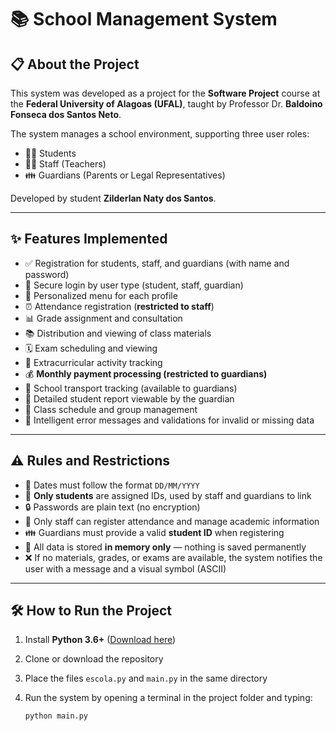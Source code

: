 # 📚 School Management System

## 📋 About the Project

This system was developed as a project for the **Software Project** course at the **Federal University of Alagoas (UFAL)**, taught by Professor Dr. **Baldoino Fonseca dos Santos Neto**.

The system manages a school environment, supporting three user roles:

- 👨‍🎓 Students  
- 👨‍🏫 Staff (Teachers)  
- 👪 Guardians (Parents or Legal Representatives)

Developed by student **Zilderlan Naty dos Santos**.

---

## ✨ Features Implemented

- ✅ Registration for students, staff, and guardians (with name and password)  
- 🔐 Secure login by user type (student, staff, guardian)  
- 📝 Personalized menu for each profile  
- ⏰ Attendance registration (**restricted to staff**)  
- 📊 Grade assignment and consultation  
- 📚 Distribution and viewing of class materials  
- 🗓️ Exam scheduling and viewing  
- 🎯 Extracurricular activity tracking  
- 💰 **Monthly payment processing (restricted to guardians)**  
- 🚌 School transport tracking (available to guardians)  
- 👀 Detailed student report viewable by the guardian  
- 📆 Class schedule and group management  
- 🧠 Intelligent error messages and validations for invalid or missing data  

---

## ⚠️ Rules and Restrictions

- 📅 Dates must follow the format `DD/MM/YYYY`  
- 🔢 **Only students** are assigned IDs, used by staff and guardians to link  
- 🔒 Passwords are plain text (no encryption)  
- 🚫 Only staff can register attendance and manage academic information  
- 👪 Guardians must provide a valid **student ID** when registering  
- 💾 All data is stored **in memory only** — nothing is saved permanently  
- ❌ If no materials, grades, or exams are available, the system notifies the user with a message and a visual symbol (ASCII)

---

## 🛠️ How to Run the Project

1. Install **Python 3.6+** ([Download here](https://www.python.org/downloads/))  
2. Clone or download the repository  
3. Place the files `escola.py` and `main.py` in the same directory  
4. Run the system by opening a terminal in the project folder and typing:

   ```bash
   python main.py
